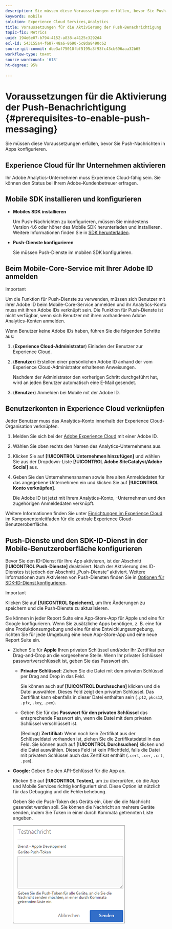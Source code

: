 ```yaml
---
description: Sie müssen diese Voraussetzungen erfüllen, bevor Sie Push-Nachrichten in Apps konfigurieren.
keywords: mobile
solution: Experience Cloud Services,Analytics
title: Voraussetzungen für die Aktivierung der Push-Benachrichtigung
topic-fix: Metrics
uuid: 194e6e07-b794-4152-a838-a4125c3292d4
exl-id: 543155a4-f687-48a6-8690-5c8da8490c62
source-git-commit: dbe3af75010fbf5195a3f93fc43cb696aaa32b65
workflow-type: tm+mt
source-wordcount: '618'
ht-degree: 95%

---
```


# Voraussetzungen für die Aktivierung der Push-Benachrichtigung {#prerequisites-to-enable-push-messaging}

Sie müssen diese Voraussetzungen erfüllen, bevor Sie Push-Nachrichten in Apps konfigurieren.

## Experience Cloud für Ihr Unternehmen aktivieren

Ihr Adobe Analytics-Unternehmen muss Experience Cloud-fähig sein. Sie können den Status bei Ihrem Adobe-Kundenbetreuer erfragen.

## Mobile SDK installieren und konfigurieren

* **Mobiles SDK installieren**

   Um Push-Nachrichten zu konfigurieren, müssen Sie mindestens Version 4.6 oder höher des Mobile SDK herunterladen und installieren. Weitere Informationen finden Sie in [SDK herunterladen](/help/using/c-manage-app-settings/c-mob-confg-app/t-config-analytics/download-sdk.md).

* **Push-Dienste konfigurieren**

   Sie müssen Push-Dienste im mobilen SDK konfigurieren.

## Beim Mobile-Core-Service mit Ihrer Adobe ID anmelden

>[!IMPORTANT]
>
>Um die Funktion für Push-Dienste zu verwenden, müssen sich Benutzer mit ihrer Adobe ID beim Mobile-Core-Service anmelden und ihr Analytics-Konto muss mit ihren Adobe IDs verknüpft sein. Die Funktion für Push-Dienste ist nicht verfügbar, wenn sich Benutzer mit ihren vorhandenen Adobe Analytics-Konten anmelden.

Wenn Benutzer keine Adobe IDs haben, führen Sie die folgenden Schritte aus:

1. (**Experience Cloud-Administrator**) Einladen der Benutzer zur Experience Cloud.

1. (**Benutzer**) Erstellen einer persönlichen Adobe ID anhand der vom Experience Cloud-Administrator erhaltenen Anweisungen.

   Nachdem der Administrator den vorherigen Schritt durchgeführt hat, wird an jeden Benutzer automatisch eine E-Mail gesendet.

1. (**Benutzer**) Anmelden bei Mobile mit der Adobe ID.

## Benutzerkonten in Experience Cloud verknüpfen

Jeder Benutzer muss das Analytics-Konto innerhalb der Experience Cloud-Organisation verknüpfen.

1. Melden Sie sich bei der [Adobe Experience Cloud](https://experience.adobe.com) mit einer Adobe ID.

1. Wählen Sie oben rechts den Namen des Analytics-Unternehmens aus.

1. Klicken Sie auf **[!UICONTROL Unternehmen hinzufügen]** und wählen Sie aus der Dropdown-Liste **[!UICONTROL Adobe SiteCatalyst/Adobe Social]** aus.

1. Geben Sie den Unternehmensnamen sowie Ihre alten Anmeldedaten für das angegebene Unternehmen ein und klicken Sie auf **[!UICONTROL Konto verknüpfen]**.

   Die Adobe ID ist jetzt mit Ihrem Analytics-Konto, -Unternehmen und den zugehörigen Anmeldedaten verknüpft.

Weitere Informationen finden Sie unter [Einrichtungen im Experience Cloud](https://experienceleague.adobe.com/docs/core-services/interface/administration/organizations.html?lang=de) im Komponentenleitfaden für die zentrale Experience Cloud-Benutzeroberfläche.

## Push-Dienste und den SDK-ID-Dienst in der Mobile-Benutzeroberfläche konfigurieren

Bevor Sie den ID-Dienst für Ihre App aktivieren, ist der Abschnitt **[!UICONTROL Push-Dienste]** deaktiviert. Nach der Aktivierung des ID-Dienstes ist jedoch der Abschnitt „Push-Dienste“ aktiviert. Weitere Informationen zum Aktivieren von Push-Diensten finden Sie in [Optionen für SDK-ID-Dienst konfigurieren](/help/using/c-manage-app-settings/c-mob-confg-app/t-config-visitor.md).

>[!IMPORTANT]
>
>Klicken Sie auf **[!UICONTROL Speichern]**, um Ihre Änderungen zu speichern und die Push-Dienste zu aktualisieren.
>
>Sie können in jeder Report Suite eine App-Store-App für Apple und eine für Google konfigurieren. Wenn Sie zusätzliche Apps benötigen, z. B. eine für eine Produktionsumgebung und eine für eine Entwicklungsumgebung, richten Sie für jede Umgebung eine neue App-Store-App und eine neue Report Suite ein.

* Ziehen Sie für **Apple** Ihren privaten Schlüssel und/oder Ihr Zertifikat per Drag-and-Drop an die vorgesehene Stelle. Wenn Ihr privater Schlüssel passwortverschlüsselt ist, geben Sie das Passwort ein.

   * **Privater Schlüssel:** Ziehen Sie die Datei mit dem privaten Schlüssel per Drag and Drop in das Feld.

      Sie können auch auf **[!UICONTROL Durchsuchen]** klicken und die Datei auswählen. Dieses Feld zeigt den privaten Schlüssel. Das Zertifikat kann ebenfalls in dieser Datei enthalten sein (`.p12`, `pkcs12`, `.pfx`, `.key`, `.pem`).

   * Geben Sie für das **Passwort für den privaten Schlüssel** das entsprechende Passwort ein, wenn die Datei mit dem privaten Schlüssel verschlüsselt ist.

      (Bedingt) **Zertifikat:** Wenn noch kein Zertifikat aus der Schlüsseldatei vorhanden ist, ziehen Sie die Zertifikatsdatei in das Feld. Sie können auch auf **[!UICONTROL Durchsuchen]** klicken und die Datei auswählen. Dieses Feld ist kein Pflichtfeld, falls die Datei mit privatem Schlüssel auch das Zertifikat enthält (`.cert`, `.cer`, `.crt`, `.pem`).

* **Google:** Geben Sie den API-Schlüssel für die App an.

   Klicken Sie auf **[!UICONTROL Testen]**, um zu überprüfen, ob die App und Mobile Services richtig konfiguriert sind. Diese Option ist nützlich für das Debugging und die Fehlerbehebung.

   Geben Sie die Push-Token des Geräts ein, über die die Nachricht gesendet werden soll. Sie können die Nachricht an mehrere Geräte senden, indem Sie Token in einer durch Kommata getrennten Liste angeben.

   ![Push-Testnachricht](assets/push_test_list.png)
